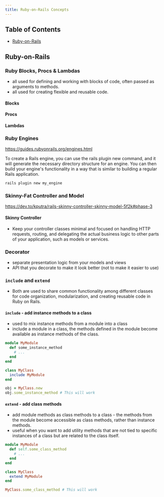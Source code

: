 ```yaml
---
title: Ruby-on-Rails Concepts
---
```


## Table of Contents
- [Ruby-on-Rails](#Ruby-on-Rails)


## Ruby-on-Rails

### Ruby Blocks, Procs & Lambdas
- all used for defining and working with blocks of code, often passed as arguments to methods.
- all used for creating flexible and reusable code.

#### Blocks

#### Procs

#### Lambdas

### Ruby Engines
https://guides.rubyonrails.org/engines.html

To create a Rails engine, you can use the rails plugin new command, and it will generate the necessary directory structure for an engine. You can then build your engine's functionality in a way that is similar to building a regular Rails application.

```ruby
rails plugin new my_engine
```


### Skinny-Fat Controller and Model
https://dev.to/kputra/rails-skinny-controller-skinny-model-5f2k#phase-3

#### Skinny Controller
- Keep your controller classes minimal and focused on handling HTTP requests, routing, and delegating the actual business logic to other parts of your application, such as models or services. 


### Decorator
- separate presentation logic from your models and views
- API that you decorate to make it look better (not to make it easier to use)


### `include` and `extend`
- Both are used to share common functionality among different classes for code organization, modularization, and creating reusable code in Ruby on Rails.

#### `include` - add instance methods to a class
- used to mix instance methods from a module into a class
- include a module in a class, the methods defined in the module become available as instance methods of the class.

```ruby
module MyModule
  def some_instance_method
    # ...
  end
end

class MyClass
  include MyModule
end

obj = MyClass.new
obj.some_instance_method # This will work

```

#### `extend` - add class methods
- add module methods as class methods to a class - the methods from the module become accessible as class methods, rather than instance methods.
- useful when you want to add utility methods that are not tied to specific instances of a class but are related to the class itself.

```ruby
module MyModule
  def self.some_class_method
    # ...
  end
end

class MyClass
  extend MyModule
end

MyClass.some_class_method # This will work
```